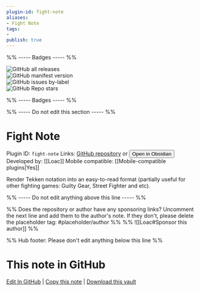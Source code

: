 ```yaml
---
plugin-id: fight-note
aliases:
- Fight Note
tags: 
- 
publish: true
---
```


%% ----- Badges ----- %%

![GitHub all releases](https://img.shields.io/github/downloads/Loac/obsidian-fight-note/total?color=573E7A&logo=github&style=for-the-badge)   
![GitHub manifest version](https://img.shields.io/github/manifest-json/v/Loac/obsidian-fight-note?color=573E7A&logo=github&style=for-the-badge)   
![GitHub issues by-label](https://img.shields.io/github/issues/Loac/obsidian-fight-note/help%20wanted?color=573E7A&logo=github&style=for-the-badge)   
![GitHub Repo stars](https://img.shields.io/github/stars/Loac/obsidian-fight-note?color=573E7A&logo=github&style=for-the-badge)

%% ----- Badges ----- %%

%% ----- Do not edit this section ----- %%

# Fight Note

Plugin ID: `fight-note`
Links: [GitHub repository](https://github.com/Loac/obsidian-fight-note) or [<button id=HH>Open in Obsidian</button>](obsidian://show-plugin?id=fight-note)
Developed by: [[Loac]]
Mobile compatible: [[Mobile-compatible plugins|Yes]]

Render Tekken notation into an easy-to-read format (partially useful for other fighting games: Guilty Gear, Street Fighter and etc).

%% ----- Do not edit anything above this line ----- %% 

%% Does the repository or author have any sponsoring links? Uncomment the next line and add them to the author's note. If they don't, please delete the placeholder tag: #placeholder/author %%
%% ![[Loac#Sponsor this author]] %%

%% Hub footer: Please don't edit anything below this line %%

# This note in GitHub

<span class="git-footer">[Edit In GitHub](https://github.dev/obsidian-community/obsidian-hub/blob/main/02%20-%20Community%20Expansions/02.05%20All%20Community%20Expansions/Plugins/fight-note.md "git-hub-edit-note") | [Copy this note](https://raw.githubusercontent.com/obsidian-community/obsidian-hub/main/02%20-%20Community%20Expansions/02.05%20All%20Community%20Expansions/Plugins/fight-note.md "git-hub-copy-note") | [Download this vault](https://github.com/obsidian-community/obsidian-hub/archive/refs/heads/main.zip "git-hub-download-vault") </span>
